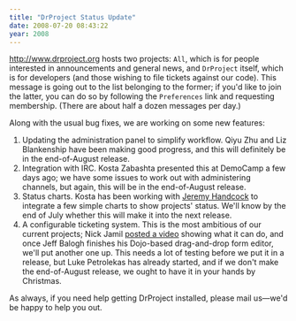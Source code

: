 ```yaml
---
title: "DrProject Status Update"
date: 2008-07-20 08:43:22
year: 2008
---
```

http://www.drproject.org hosts two projects: <code>All</code>, which is for people interested in announcements and general news, and <code>DrProject</code> itself, which is for developers (and those wishing to file tickets against our code).  This message is going out to the list belonging to the former; if you'd like to join the latter, you can do so by following the <code>Preferences</code> link and requesting membership.  (There are about half a dozen messages per day.)

Along with the usual bug fixes, we are working on some new features:
<ol>
  <li>Updating the administration panel to simplify workflow.  Qiyu Zhu and Liz Blankenship have been making good progress, and this will definitely be in the end-of-August release.</li>
  <li>Integration with IRC.  Kosta Zabashta presented this at DemoCamp a few days ago; we have some issues to work out with administering channels, but again, this will be in the end-of-August release.</li>
  <li>Status charts.  Kosta has been working with <a href="http://www.aperte.org">Jeremy Handcock</a> to integrate a few simple charts to show projects' status.  We'll know by the end of July whether this will make it into the next release.</li>
  <li>A configurable ticketing system.  This is the most ambitious of our current projects; Nick Jamil <a href="http://drpnewt.wordpress.com/2008/07/17/newt-screencast-2/">posted a video</a> showing what it can do, and once Jeff Balogh finishes his Dojo-based drag-and-drop form editor, we'll put another one up.  This needs a lot of testing before we put it in a release, but Luke Petrolekas has already started, and if we don't make the end-of-August release, we ought to have it in your hands by Christmas.</li>
</ol>
As always, if you need help getting DrProject installed, please mail us—we'd be happy to help you out.
